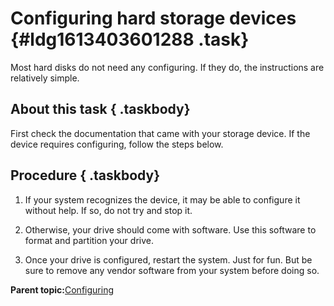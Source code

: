 # Configuring hard storage devices {#ldg1613403601288 .task}

Most hard disks do not need any configuring. If they do, the instructions are relatively simple.

## About this task { .taskbody}

First check the documentation that came with your storage device. If the device requires configuring, follow the steps below.

## Procedure { .taskbody}

1.  If your system recognizes the device, it may be able to configure it without help. If so, do not try and stop it.

2.  Otherwise, your drive should come with software. Use this software to format and partition your drive.

3.  Once your drive is configured, restart the system. Just for fun. But be sure to remove any vendor software from your system before doing so.


**Parent topic:**[Configuring](aiq1613403601234.md)

